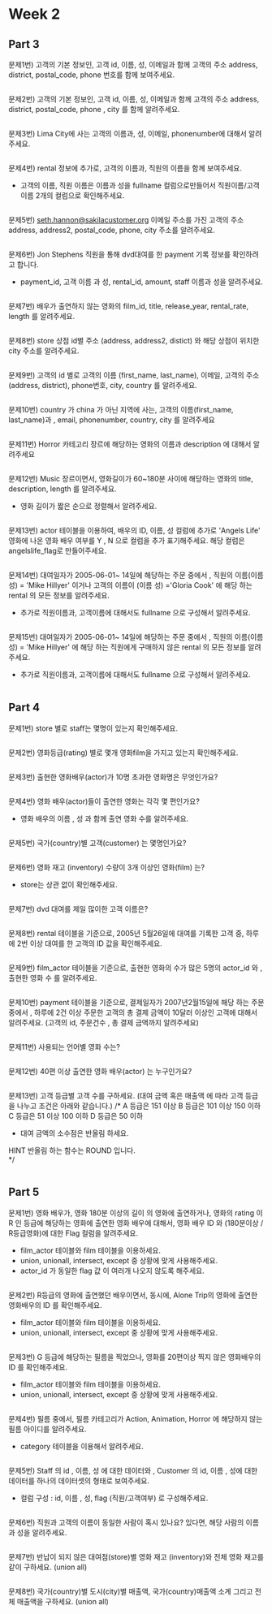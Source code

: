 # Week 2

## Part 3
    
문제1번) 고객의 기본 정보인, 고객 id, 이름, 성, 이메일과 함께 고객의 주소 address, district, postal_code, phone 번호를 함께 보여주세요.

```

```

문제2번) 고객의  기본 정보인, 고객 id, 이름, 성, 이메일과 함께 고객의 주소 address, district, postal_code, phone , city 를 함께 알려주세요.

```

```

문제3번) Lima City에 사는 고객의 이름과, 성, 이메일, phonenumber에 대해서 알려주세요.

```

```

문제4번) rental 정보에 추가로, 고객의 이름과, 직원의 이름을 함께 보여주세요.

- 고객의 이름, 직원 이름은 이름과 성을 fullname 컬럼으로만들어서 직원이름/고객이름 2개의 컬럼으로 확인해주세요.

```

```

문제5번) [seth.hannon@sakilacustomer.org](mailto:seth.hannon@sakilacustomer.org) 이메일 주소를 가진 고객의  주소 address, address2, postal_code, phone, city 주소를 알려주세요.

```

```

문제6번) Jon Stephens 직원을 통해 dvd대여를 한 payment 기록 정보를  확인하려고 합니다.
- payment_id,  고객 이름 과 성,  rental_id, amount, staff 이름과 성을 알려주세요.

```

```

문제7번) 배우가 출연하지 않는 영화의 film_id, title, release_year, rental_rate, length 를 알려주세요.

```

```

문제8번) store 상점 id별 주소 (address, address2, distict) 와 해당 상점이 위치한 city 주소를 알려주세요.

```

```

문제9번) 고객의 id 별로 고객의 이름 (first_name, last_name), 이메일, 고객의 주소 (address, district), phone번호, city, country 를 알려주세요.

```

```

문제10번) country 가 china 가 아닌 지역에 사는, 고객의 이름(first_name, last_name)과 , email, phonenumber, country, city 를 알려주세요

```

```

문제11번) Horror 카테고리 장르에 해당하는 영화의 이름과 description 에 대해서 알려주세요

```

```

문제12번) Music 장르이면서, 영화길이가 60~180분 사이에 해당하는 영화의 title, description, length 를 알려주세요.

- 영화 길이가 짧은 순으로 정렬해서 알려주세요.

```

```

문제13번) actor 테이블을 이용하여,  배우의 ID, 이름, 성 컬럼에 추가로    'Angels Life' 영화에 나온 영화 배우 여부를 Y , N 으로 컬럼을 추가 표기해주세요.  해당 컬럼은 angelslife_flag로 만들어주세요.

```

```

문제14번) 대여일자가 2005-06-01~ 14일에 해당하는 주문 중에서 , 직원의 이름(이름 성) = 'Mike Hillyer' 이거나  고객의 이름이 (이름 성) ='Gloria Cook'  에 해당 하는 rental 의 모든 정보를 알려주세요.

- 추가로 직원이름과, 고객이름에 대해서도 fullname 으로 구성해서 알려주세요.

```

```

문제15번) 대여일자가 2005-06-01~ 14일에 해당하는 주문 중에서 , 직원의 이름(이름 성) = 'Mike Hillyer' 에 해당 하는 직원에게  구매하지 않은  rental 의 모든 정보를 알려주세요.

- 추가로 직원이름과, 고객이름에 대해서도 fullname 으로 구성해서 알려주세요.

```

```

## Part 4

문제1번) store 별로 staff는 몇명이 있는지 확인해주세요.

```

```

문제2번) 영화등급(rating) 별로 몇개 영화film을 가지고 있는지 확인해주세요.

```

```

문제3번) 출현한 영화배우(actor)가  10명 초과한 영화명은 무엇인가요?

```

```

문제4번) 영화 배우(actor)들이 출연한 영화는 각각 몇 편인가요?

- 영화 배우의 이름 , 성 과 함께 출연 영화 수를 알려주세요.

```

```

문제5번) 국가(country)별 고객(customer) 는 몇명인가요?

```

```

문제6번) 영화 재고 (inventory) 수량이 3개 이상인 영화(film) 는?

- store는 상관 없이 확인해주세요.

```

```

문제7번) dvd 대여를 제일 많이한 고객 이름은?

```

```

문제8번) rental 테이블을  기준으로,   2005년 5월26일에 대여를 기록한 고객 중, 하루에 2번 이상 대여를 한 고객의 ID 값을 확인해주세요.

```

```

문제9번) film_actor 테이블을 기준으로, 출현한 영화의 수가 많은  5명의 actor_id 와 , 출현한 영화 수 를 알려주세요.

```

```

문제10번) payment 테이블을 기준으로,  결제일자가 2007년2월15일에 해당 하는 주문 중에서  ,  하루에 2건 이상 주문한 고객의  총 결제 금액이 10달러 이상인 고객에 대해서 알려주세요.
(고객의 id,  주문건수 , 총 결제 금액까지 알려주세요)

```

```

문제11번) 사용되는 언어별 영화 수는?

```

```

문제12번) 40편 이상 출연한 영화 배우(actor) 는 누구인가요?

```

```

문제13번) 고객 등급별 고객 수를 구하세요. (대여 금액 혹은 매출액  에 따라 고객 등급을 나누고 조건은 아래와 같습니다.)
/*
A 등급은 151 이상
B 등급은 101 이상 150 이하
C 등급은   51 이상 100 이하
D 등급은   50 이하

- 대여 금액의 소수점은 반올림 하세요.

HINT
반올림 하는 함수는 ROUND 입니다.	
*/

```

```

## Part 5
문제1번) 영화 배우가,  영화 180분 이상의 길이 의 영화에 출연하거나, 영화의 rating 이 R 인 등급에 해당하는 영화에 출연한  영화 배우에 대해서,  영화 배우 ID 와 (180분이상 / R등급영화)에 대한 Flag 컬럼을 알려주세요.

- film_actor 테이블와 film 테이블을 이용하세요.
- union, unionall, intersect, except 중 상황에 맞게 사용해주세요.
- actor_id 가 동일한 flag 값 이 여러개 나오지 않도록 해주세요.

```

```

문제2번) R등급의 영화에 출연했던 배우이면서, 동시에, Alone Trip의 영화에 출연한  영화배우의 ID 를 확인해주세요.

- film_actor 테이블와 film 테이블을 이용하세요.
- union, unionall, intersect, except 중 상황에 맞게 사용해주세요.

```

```

문제3번) G 등급에 해당하는 필름을 찍었으나,   영화를 20편이상 찍지 않은 영화배우의 ID 를 확인해주세요.

- film_actor 테이블와 film 테이블을 이용하세요.
- union, unionall, intersect, except 중 상황에 맞게 사용해주세요.

```

```

문제4번) 필름 중에서,  필름 카테고리가 Action, Animation, Horror 에 해당하지 않는 필름 아이디를 알려주세요.

- category 테이블을 이용해서 알려주세요.

```

```

문제5번) Staff  의  id , 이름, 성 에 대한 데이터와 , Customer 의 id, 이름 , 성에 대한 데이터를  하나의  데이터셋의 형태로 보여주세요.

- 컬럼 구성 : id, 이름 , 성, flag (직원/고객여부) 로 구성해주세요.

```

```

문제6번) 직원과  고객의 이름이 동일한 사람이 혹시 있나요? 있다면, 해당 사람의 이름과 성을 알려주세요.

```

```

문제7번) 반납이 되지 않은 대여점(store)별 영화 재고 (inventory)와 전체 영화 재고를 같이 구하세요. (union all)

```

```

문제8번) 국가(country)별 도시(city)별 매출액, 국가(country)매출액 소계 그리고 전체 매출액을 구하세요. (union all)

```

```
